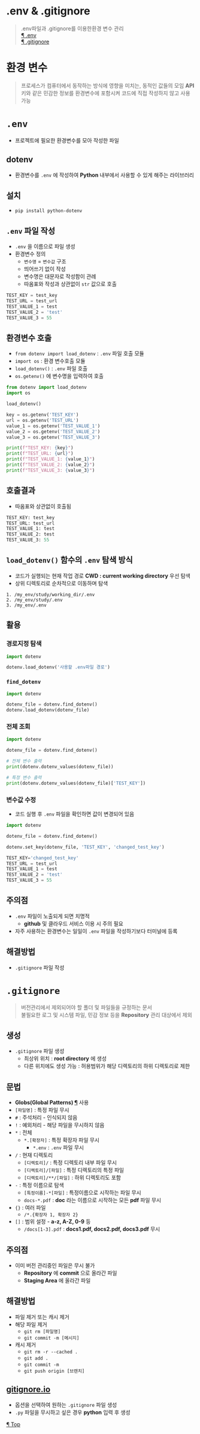 # .env & .gitignore
> .env파일과 .gitignore를 이용한환경 변수 관리<br>
>[¶ .env](#fastapi--gpt-4o-chat-서비스)<br>
>[¶ .gitignore](#yolo-webcam-이용-객체-탐지)

# 환경 변수
> 프로세스가 컴퓨터에서 동작하는 방식에 영향을 미치는, 동적인 값들의 모임
**API** 키와 같은 민감한 정보를 환경변수에 포함시켜 코드에 직접 작성하지 않고 사용 가능

# `.env`
- 프로젝트에 필요한 환경변수를 모아 작성한 파일

## dotenv
- 환경변수를 `.env` 에 작성하여 **Python** 내부에서 사용할 수 있게 해주는 라이브러리

## 설치
- `pip install python-dotenv`

## `.env` 파일 작성
- `.env` 을 이름으로 파일 생성
- 환경변수 정의
  - `변수명` = `변수값` 구조
  - 띄어쓰기 없이 작성
  - 변수명은 대문자로 작성함이 관례
  - 따옴표와 작성과 상관없이 `str` 값으로 호출

```py
TEST_KEY = test_key
TEST_URL = test_url
TEST_VALUE_1 = test
TEST_VALUE_2 = 'test'
TEST_VALUE_3 = 55
```

## 환경변수 호출
- `from dotenv import load_dotenv` : `.env` 파일 호출 모듈
- `import os` : 환경 변수호출 모듈 
- `load_dotenv()` : `.env` 파일 호출
- `os.getenv()` 에 변수명을 입력하여 호출

```py
from dotenv import load_dotenv
import os

load_dotenv()

key = os.getenv('TEST_KEY')
url = os.getenv('TEST_URL')
value_1 = os.getenv('TEST_VALUE_1')
value_2 = os.getenv('TEST_VALUE_2')
value_3 = os.getenv('TEST_VALUE_3')

print(f"TEST_KEY: {key}")
print(f"TEST_URL: {url}")
print(f"TEST_VALUE_1: {value_1}")
print(f"TEST_VALUE_2: {value_2}")
print(f"TEST_VALUE_3: {value_3}")
```

## 호출결과
- 따옴표와 상관없이 호출됨

```py
TEST_KEY: test_key
TEST_URL: test_url
TEST_VALUE_1: test
TEST_VALUE_2: test
TEST_VALUE_3: 55
```

## `load_dotenv()` 함수의 `.env` 탐색 방식
- 코드가 실행되는 현재 작업 경로 **CWD : current working directory** 우선 탐색
- 상위 디렉토리로 순차적으로 이동하며 탐색

```
1. /my_env/study/working_dir/.env
2. /my_env/study/.env
3. /my_env/.env
```

## 활용

### 경로지정 탐색

```py
import dotenv

dotenv.load_dotenv('사용할 .env파일 경로')
```

### `find_dotenv`

```py
import dotenv

dotenv_file = dotenv.find_dotenv()
dotenv.load_dotenv(dotenv_file)
```

### 전체 조회

```py
import dotenv

dotenv_file = dotenv.find_dotenv()

# 전체 변수 출력
print(dotenv.dotenv_values(dotenv_file))

# 특정 변수 출력
print(dotenv.dotenv_values(dotenv_file)['TEST_KEY'])
```

### 변수값 수정
- 코드 실행 후 `.env` 파일을 확인하면 값이 변경되어 있음

```py
import dotenv

dotenv_file = dotenv.find_dotenv()

dotenv.set_key(dotenv_file, 'TEST_KEY', 'changed_test_key')
```

```py
TEST_KEY='changed_test_key'
TEST_URL = test_url
TEST_VALUE_1 = test
TEST_VALUE_2 = 'test'
TEST_VALUE_3 = 55
```

## 주의점
- `.env` 파일이 노출되게 되면 치명적
  - **github** 및 클라우드 서비스 이용 시 주의 필요
- 자주 사용하는 환경변수는 일일이 `.env` 파일을 작성하기보다 터미널에 등록

## 해결방법
- `.gitignore` 파일 작성

# `.gitignore`
> 버전관리에서 제외되어야 할 폴더 및 파일들을 규정하는 문서<br>
> 불필요한 로그 및 시스템 파일, 민감 정보 등을 **Repository** 관리 대상에서 제외

## 생성
- `.gitignore` 파일 생성
  - 최상위 위치 : **root directory** 에 생성
  - 다른 위치에도 생성 가능 : 허용범위가 해당 디렉토리의 하위 디렉토리로 제한

## 문법
- **Globs(Global Patterns) [¶](https://code.visualstudio.com/docs/editor/glob-patterns)** 사용
- `[파일명]` : 특정 파일 무시
- `#` : 주석처리 - 인식되지 않음
- `!` : 예외처리 - 해당 파일을 무시하지 않음
- `*` : 전체
  - `*.[확장자]` : 특정 확장자 파일 무시
    - `*.env` : `.env` 파일 무시
- `/` : 현재 디렉토리
  - `[디렉토리]/` : 특정 디렉토리 내부 파일 무시
  - `[디렉토리]/[파일]` : 특정 디렉토리의 특정 파일
  - `[디렉토리]/**/[파일]` : 하위 디렉토리도 포함
- `-` : 특정 이름으로 탐색
  - `[특정이름]-*[파일]` : 특정이름으로 시작하는 파일 무시
  - `docs-*.pdf` : **doc** 라는 이름으로 시작하는 모든 **pdf** 파일 무시
- `{}` : 여러 파일 
  - `/*.{확장자 1, 확장자 2}`
- `[]` : 범위 설정 - **a-z, A-Z, 0-9** 등
  - `/docs[1-3].pdf` : **docs1.pdf, docs2.pdf, docs3.pdf** 무시

## 주의점
- 이미 버전 관리중인 파일은 무시 불가
  - **Repository** 에 **commit** 으로 올라간 파일
  - **Staging Area** 에 올라간 파일

## 해결방법
- 파일 제거 또는 캐시 제거
- 해당 파일 제거
  - `git rm [파일명]`
  - `git commit -m [메시지]`
- 캐시 제거
  - `git rm -r --cached .`
  - `git add .` 
  - `git commit -m`
  - `git push origin [브렌치]`

## [gitignore.io](https://www.toptal.com/developers/gitignore)
- 옵션을 선택하여 원하는 `.gitignore` 파일 생성
- `.py` 파일을 무시하고 싶은 경우 **python** 입력 후 생성

[¶ Top](#환경-변수)
